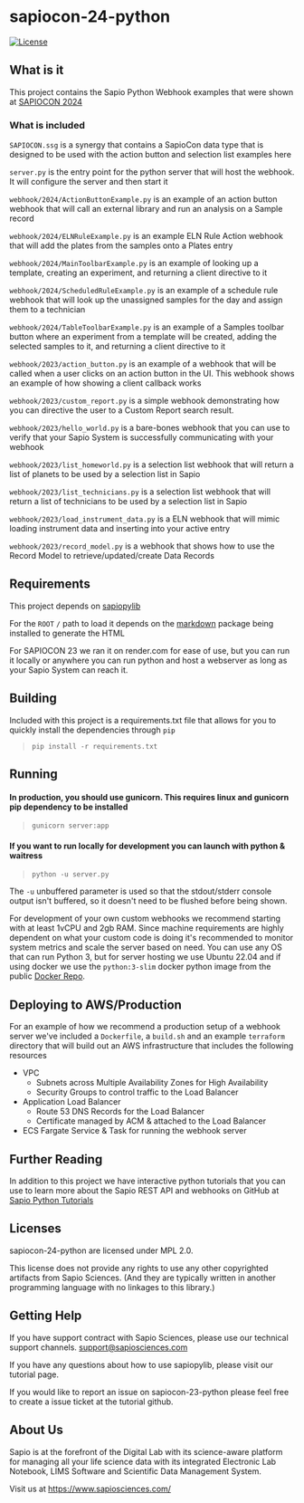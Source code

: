 # sapiocon-24-python

[![License](https://img.shields.io/pypi/l/sapiopylib.svg)](https://github.com/sapiosciences/sapio-py-tutorials/blob/master/LICENSE)

## What is it

This project contains the Sapio Python Webhook examples that were shown
at [SAPIOCON 2024](https://www.sapiosciences.com/sapiocon)

### What is included

`SAPIOCON.ssg` is a synergy that contains a SapioCon data type that is designed to be used with the action button
and selection list examples here

`server.py` is the entry point for the python server that will host the webhook. It will configure the server and then
start it

`webhook/2024/ActionButtonExample.py` is an example of an action button webhook that will call an external library and run an analysis on a Sample record

`webhook/2024/ELNRuleExample.py` is an example ELN Rule Action webhook that will add the plates from the samples onto a Plates entry

`webhook/2024/MainToolbarExample.py` is an example of looking up a template, creating an experiment, and returning a client directive to it

`webhook/2024/ScheduledRuleExample.py` is an example of a schedule rule webhook that will look up the unassigned samples for the day and assign them to a technician

`webhook/2024/TableToolbarExample.py` is an example of a Samples toolbar button where an experiment from a template will be created, adding the selected samples to it, and returning a client directive to it

`webhook/2023/action_button.py` is an example of a webhook that will be called when a user clicks on an action button in the
UI. This webhook shows an example of how showing a client callback works

`webhook/2023/custom_report.py` is a simple webhook demonstrating how you can directive the user to a Custom Report search result.

`webhook/2023/hello_world.py` is a bare-bones webhook that you can use to verify that your Sapio System is successfully
communicating with your webhook

`webhook/2023/list_homeworld.py` is a selection list webhook that will return a list of planets to be used by a selection
list in Sapio

`webhook/2023/list_technicians.py` is a selection list webhook that will return a list of technicians to be used by a
selection list in Sapio

`webhook/2023/load_instrument_data.py` is a ELN webhook that will mimic loading instrument data and inserting into your
active entry

`webhook/2023/record_model.py` is a webhook that shows how to use the Record Model to retrieve/updated/create Data Records

## Requirements

This project depends on [sapiopylib](https://pypi.org/project/sapiopylib/)

For the `ROOT` `/` path to load it depends on the [markdown](https://pypi.org/project/Markdown/) package being installed
to generate the HTML

For SAPIOCON 23 we ran it on render.com for ease of use, but you can run it locally or anywhere you can run python and
host a webserver as long as your Sapio System can reach it.

## Building

Included with this project is a requirements.txt file that allows for you to quickly install the dependencies
through `pip`
> `pip install -r requirements.txt`

## Running

#### In production, you should use gunicorn. This requires linux and gunicorn pip dependency to be installed
> `gunicorn server:app`
#### If you want to run locally for development you can launch with python & waitress
> `python -u server.py`

The `-u` unbuffered parameter is used so that the stdout/stderr console output isn't buffered, so it doesn't need to be
flushed before being shown.

For development of your own custom webhooks we recommend starting with at least 1vCPU and 2gb RAM. Since machine requirements are highly dependent on what your custom code is doing it's recommended to monitor system metrics and scale the server based on need. You can use any OS that can run Python 3, but for server hosting we use Ubuntu 22.04 and if using docker we use the `python:3-slim` docker python image from the public [Docker Repo](https://hub.docker.com/_/python).


## Deploying to AWS/Production
For an example of how we recommend a production setup of a webhook server we've included a `Dockerfile`, a `build.sh` and an example `terraform` directory that will build out an AWS infrastructure that includes the following resources
- VPC
  - Subnets across Multiple Availability Zones for High Availability
  - Security Groups to control traffic to the Load Balancer
- Application Load Balancer
  - Route 53 DNS Records for the Load Balancer
  - Certificate managed by ACM & attached to the Load Balancer
- ECS Fargate Service & Task for running the webhook server

## Further Reading

In addition to this project we have interactive python tutorials that you can use to learn more about the Sapio REST API
and webhooks on GitHub at [Sapio Python Tutorials](https://github.com/sapiosciences/sapio-py-tutorials/)

## Licenses

sapiocon-24-python are licensed under MPL 2.0.

This license does not provide any rights to use any other copyrighted artifacts from Sapio Sciences. (And they are
typically written in another programming language with no linkages to this library.)

## Getting Help

If you have support contract with Sapio Sciences, please use our technical support channels. support@sapiosciences.com

If you have any questions about how to use sapiopylib, please visit our tutorial page.

If you would like to report an issue on sapiocon-23-python please feel free to create a issue ticket at the tutorial
github.

## About Us

Sapio is at the forefront of the Digital Lab with its science-aware platform for managing all your life science data
with its integrated Electronic Lab Notebook, LIMS Software and Scientific Data Management System.

Visit us at https://www.sapiosciences.com/

